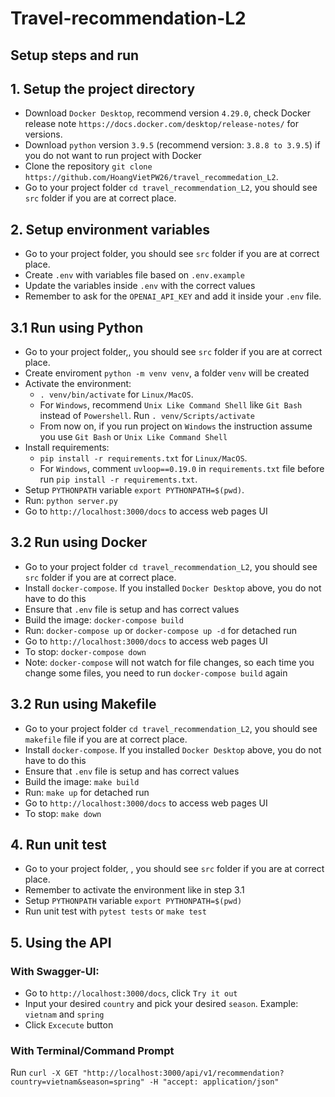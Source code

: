 # Travel-recommendation-L2

## Setup steps and run

## 1. Setup the project directory
* Download `Docker Desktop`, recommend version `4.29.0`, check Docker release note `https://docs.docker.com/desktop/release-notes/` for versions.
* Download `python` version `3.9.5` (recommend version: `3.8.8 to 3.9.5`) if you do not want to run project with Docker
* Clone the repository `git clone https://github.com/HoangVietPW26/travel_recommedation_L2`.
* Go to your project folder `cd travel_recommendation_L2`, you should see `src` folder if you are at correct place.

## 2. Setup environment variables
* Go to your project folder, you should see `src` folder if you are at correct place.
* Create `.env` with variables file based on `.env.example`
* Update the variables inside `.env` with the correct values
* Remember to ask for the `OPENAI_API_KEY` and add it inside your `.env` file.

## 3.1 Run using Python
* Go to your project folder,, you should see `src` folder if you are at correct place.
* Create enviroment `python -m venv venv`, a folder `venv` will be created
* Activate the environment:
    - `. venv/bin/activate` for `Linux/MacOS`.
    - For `Windows`, recommend `Unix Like Command Shell` like `Git Bash` instead of `Powershell`. Run `. venv/Scripts/activate`
    - From now on, if you run project on `Windows` the instruction assume you use `Git Bash` or `Unix Like Command Shell`
* Install requirements: 
    - `pip install -r requirements.txt` for `Linux/MacOS`. 
    - For `Windows`, comment `uvloop==0.19.0` in  `requirements.txt` file before run `pip install -r requirements.txt`.
* Setup `PYTHONPATH` variable `export PYTHONPATH=$(pwd)`.
* Run: `python server.py`
* Go to `http://localhost:3000/docs` to access web pages UI

## 3.2 Run using Docker
* Go to your project folder `cd travel_recommendation_L2`, you should see `src` folder if you are at correct place.
* Install `docker-compose`. If you installed `Docker Desktop` above, you do not have to do this
* Ensure that `.env` file is setup and has correct values
* Build the image: `docker-compose build`
* Run: `docker-compose up` or `docker-compose up -d` for detached run
* Go to `http://localhost:3000/docs` to access web pages UI
* To stop: `docker-compose down`
* Note: `docker-compose` will not watch for file changes, so each time you change some files, you need to run `docker-compose build` again

## 3.2 Run using Makefile
* Go to your project folder `cd travel_recommendation_L2`, you should see `makefile` file if you are at correct place.
* Install `docker-compose`. If you installed `Docker Desktop` above, you do not have to do this
* Ensure that `.env` file is setup and has correct values
* Build the image: `make build`
* Run: `make up` for detached run
* Go to `http://localhost:3000/docs` to access web pages UI
* To stop: `make down`

## 4. Run unit test
* Go to your project folder, , you should see `src` folder if you are at correct place.
* Remember to activate the environment like in step 3.1
* Setup `PYTHONPATH` variable `export PYTHONPATH=$(pwd)`
* Run unit test with `pytest tests` or `make test`

## 5. Using the API

### With Swagger-UI:
* Go to `http://localhost:3000/docs`, click `Try it out`
* Input your desired `country` and pick your desired `season`. Example: `vietnam` and `spring`
* Click `Excecute` button

### With Terminal/Command Prompt
Run
`
curl -X GET "http://localhost:3000/api/v1/recommendation?country=vietnam&season=spring" -H "accept: application/json"
`

